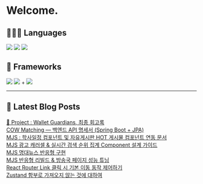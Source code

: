# Welcome.

## 🧑🏻‍💻 Languages

<p>
    <img src="https://img.shields.io/badge/TypeScript-3178C6?style=flat-square&logo=TypeScript&logoColor=white"/> 
  <img src="https://img.shields.io/badge/JavaScript-F7DF1E?style=flat-square&logo=JavaScript&logoColor=white"/> 
  <img src="https://img.shields.io/badge/Java-5382A1?style=flat-square&logo=openjdk&logoColor=white"/>
</p>

## 📘 Frameworks 

<p>
  <img src="https://img.shields.io/badge/React-61DAFB?style=flat-square&logo=React&logoColor=black"/>
  <img src="https://img.shields.io/badge/Vue.js-4FC08D?style=flat-square&logo=Vue.js&logoColor=white"/>
+ <img src="https://img.shields.io/badge/Next.js-000000?style=flat-square&logo=Next.js&logoColor=white"/>
</p>




---


## 📕 Latest Blog Posts

<a href="https://wonbin109.tistory.com/111">📌 Project : Wallet Guardians, 최종 회고록</a></br><a href=https://wonbin109.tistory.com/193>COW Matching &mdash; 백엔드 API 명세서 (Spring Boot + JPA)</a></br><a href=https://wonbin109.tistory.com/192>MJS :  학사일정 컴포넌트 및 자유게시판 HOT 게시물 컴포넌트 연동 문서</a></br><a href=https://wonbin109.tistory.com/191>MJS 광고 캐러셀 &amp; 실시간 검색 순위 집계 Component 설계 가이드</a></br><a href=https://wonbin109.tistory.com/190>MJS 명대뉴스 반응형 구현</a></br><a href=https://wonbin109.tistory.com/189>MJS 반응형 리빌드 &amp; 방송국 페이지 성능 튜닝</a></br><a href=https://wonbin109.tistory.com/188>React Router Link 클릭 시 기본 이동 동작 제어하기</a></br><a href=https://wonbin109.tistory.com/187>Zustand 함부로 가져오지 않는 것에 대하여</a></br>